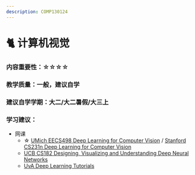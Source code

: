 ```yaml
---
description: COMP130124
---
```


# 🐈 计算机视觉

### 内容重要性：☆☆☆☆

### 教学质量：一般，建议自学

### 建议自学学期：大二/大二暑假/大三上

### 学习建议：

* 网课
  * ☆ [UMich EECS498 Deep Learning for Computer Vision](https://csdiy.wiki/%E6%B7%B1%E5%BA%A6%E5%AD%A6%E4%B9%A0/EECS498-007/) / [Stanford CS231n Deep Learning for Computer Vision](https://csdiy.wiki/%E6%B7%B1%E5%BA%A6%E5%AD%A6%E4%B9%A0/CS231/)
  * [UCB CS182 Designing, Visualizing and Understanding Deep Neural Networks](https://www.bilibili.com/video/BV1PK4y1U751/?vd_source=e5a2e11b469274b8b7536bffa8a0bfba)
  * [UvA Deep Learning Tutorials](https://uvadlc-notebooks.readthedocs.io/en/latest/index.html)

